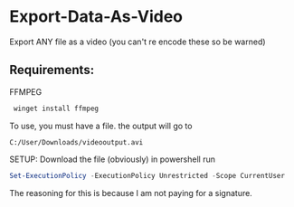 # Export-Data-As-Video
Export ANY file as a video (you can't re encode these so be warned)

## Requirements:
FFMPEG
```cmd
 winget install ffmpeg
```
To use, you must have a file. the output will go to
```
C:/User/Downloads/videooutput.avi
```
SETUP:
Download the file (obviously)
in powershell run
```powershell
Set-ExecutionPolicy -ExecutionPolicy Unrestricted -Scope CurrentUser
```
The reasoning for this is because I am not paying for a signature.
